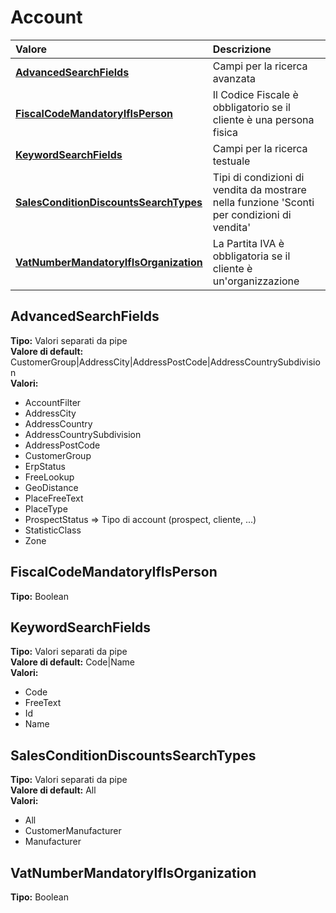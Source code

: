 # Account

| Valore | Descrizione |
| :--- | :--- |
| [**AdvancedSearchFields**](account.md#advancedsearchfields) | Campi per la ricerca avanzata |
| [**FiscalCodeMandatoryIfIsPerson**](account.md#fiscalcodemandatoryifisperson) | Il Codice Fiscale è obbligatorio se il cliente è una persona fisica |
| [**KeywordSearchFields**](account.md#keywordsearchfields) | Campi per la ricerca testuale |
| [**SalesConditionDiscountsSearchTypes**](account.md#salesconditiondiscountssearchtypes) | Tipi di condizioni di vendita da mostrare nella funzione 'Sconti per condizioni di vendita' |
| [**VatNumberMandatoryIfIsOrganization**](account.md#vatnumbermandatoryifisorganization) | La Partita IVA è obbligatoria se il cliente è un'organizzazione |

## AdvancedSearchFields

**Tipo:** Valori separati da pipe  
**Valore di default:** CustomerGroup\|AddressCity\|AddressPostCode\|AddressCountrySubdivision  
**Valori:**

* AccountFilter
* AddressCity
* AddressCountry
* AddressCountrySubdivision
* AddressPostCode
* CustomerGroup
* ErpStatus
* FreeLookup
* GeoDistance
* PlaceFreeText
* PlaceType
* ProspectStatus =&gt; Tipo di account \(prospect, cliente, ...\)
* StatisticClass
* Zone

## FiscalCodeMandatoryIfIsPerson

**Tipo:** Boolean

## KeywordSearchFields

**Tipo:** Valori separati da pipe  
**Valore di default:** Code\|Name  
**Valori:**

* Code
* FreeText
* Id
* Name

## SalesConditionDiscountsSearchTypes

**Tipo:** Valori separati da pipe  
**Valore di default:** All  
**Valori:**

* All
* CustomerManufacturer
* Manufacturer

## VatNumberMandatoryIfIsOrganization

**Tipo:** Boolean

